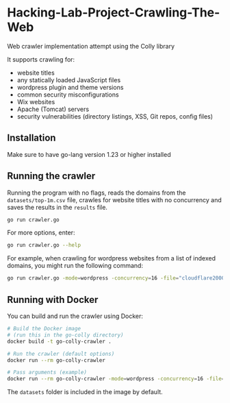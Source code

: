 # Hacking-Lab-Project-Crawling-The-Web

Web crawler implementation attempt using the Colly library

It supports crawling for:
- website titles
- any statically loaded JavaScript files
- wordpress plugin and theme versions
- common security misconfigurations
- Wix websites
- Apache (Tomcat) servers
- security vulnerabilities (directory listings, XSS, Git repos, config files)

## Installation

Make sure to have go-lang version 1.23 or higher installed

## Running the crawler

Running the program with no flags, reads the domains from the `datasets/top-1m.csv` file, crawles for website titles with no concurrency and saves the results in the `results` file.

```sh
go run crawler.go
```

For more options, enter:

```sh
go run crawler.go --help
```

For example, when crawling for wordpress websites from a list of indexed domains, you might run the following command:

```sh
go run crawler.go -mode=wordpress -concurrency=16 -file="cloudflare2000.csv" -depth=1 -indexed=false
```

## Running with Docker

You can build and run the crawler using Docker:

```sh
# Build the Docker image
# (run this in the go-colly directory)
docker build -t go-colly-crawler .

# Run the crawler (default options)
docker run --rm go-colly-crawler

# Pass arguments (example)
docker run --rm go-colly-crawler -mode=wordpress -concurrency=16 -file="cloudflare2000.csv" -depth=1 -indexed=false -console
```

The `datasets` folder is included in the image by default.
